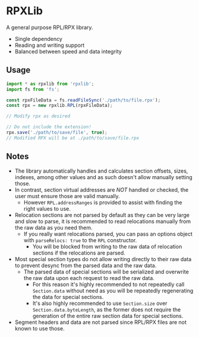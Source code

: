 # RPXLib

A general purpose RPL/RPX library.

* Single dependency
* Reading and writing support
* Balanced between speed and data integrity

## Usage
```ts
import * as rpxlib from 'rpxlib';
import fs from 'fs';

const rpxFileData = fs.readFileSync('./path/to/file.rpx');
const rpx = new rpxlib.RPL(rpxFileData);

// Modify rpx as desired

// Do not include the extension!
rpx.save('./path/to/save/file', true);
// Modified RPX will be at ./path/to/save/file.rpx
```

## Notes

* The library automatically handles and calculates section offsets, sizes, indexes, among other values and as such doesn't allow manually setting those.
* In contrast, section virtual addresses are *NOT* handled or checked, the user must ensure those are valid manually.
    * However `RPL.addressRanges` is provided to assist with finding the right values to use.
* Relocation sections are not parsed by default as they can be very large and slow to parse, it is recommended to read relocations manually from the raw data as you need them.
    * If you really want relocations parsed, you can pass an options object with `parseRelocs: true` to the `RPL` constructor.
        * You will be blocked from writing to the raw data of relocation sections if the relocations are parsed.
* Most special section types do not allow writing directly to their raw data to prevent desync from the parsed data and the raw data.
    * The parsed data of special sections will be serialized and overwrite the raw data upon each request to read the raw data.
        * For this reason it's highly recommended to not repeatedly call `Section.data` without need as you will be repeatedly regenerating the data for special sections.
        * It's also highly recommended to use `Section.size` over `Section.data.byteLength`, as the former does not require the generation of the entire raw section data for special sections.
* Segment headers and data are not parsed since RPL/RPX files are not known to use those.
